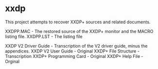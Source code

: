 # xxdp
This project attempts to recover XXDP+ sources and related documents.

XXDPP.MAC              - The restored source of the XXDP+ monitor and the MACRO listing file.
XXDPP.LST              - The listing file

XXDP V2 Driver Guide   - Transcription of the V2 driver guide, minus the appendices.
XXDP V2 User Guide     - Original
XXDP+ File Structure   - Transcription
XXDP+ Programming Card - Original
XXDP+ Help File        - Orginal

